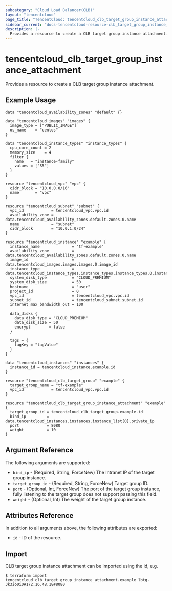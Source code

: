 ```yaml
---
subcategory: "Cloud Load Balancer(CLB)"
layout: "tencentcloud"
page_title: "TencentCloud: tencentcloud_clb_target_group_instance_attachment"
sidebar_current: "docs-tencentcloud-resource-clb_target_group_instance_attachment"
description: |-
  Provides a resource to create a CLB target group instance attachment.
---
```


# tencentcloud_clb_target_group_instance_attachment

Provides a resource to create a CLB target group instance attachment.

## Example Usage

```hcl
data "tencentcloud_availability_zones" "default" {}

data "tencentcloud_images" "images" {
  image_type = ["PUBLIC_IMAGE"]
  os_name    = "centos"
}

data "tencentcloud_instance_types" "instance_types" {
  cpu_core_count = 2
  memory_size    = 4
  filter {
    name   = "instance-family"
    values = ["S5"]
  }
}

resource "tencentcloud_vpc" "vpc" {
  cidr_block = "10.0.0.0/16"
  name       = "vpc"
}

resource "tencentcloud_subnet" "subnet" {
  vpc_id            = tencentcloud_vpc.vpc.id
  availability_zone = data.tencentcloud_availability_zones.default.zones.0.name
  name              = "subnet"
  cidr_block        = "10.0.1.0/24"
}

resource "tencentcloud_instance" "example" {
  instance_name              = "tf-example"
  availability_zone          = data.tencentcloud_availability_zones.default.zones.0.name
  image_id                   = data.tencentcloud_images.images.images.0.image_id
  instance_type              = data.tencentcloud_instance_types.instance_types.instance_types.0.instance_type
  system_disk_type           = "CLOUD_PREMIUM"
  system_disk_size           = 50
  hostname                   = "user"
  project_id                 = 0
  vpc_id                     = tencentcloud_vpc.vpc.id
  subnet_id                  = tencentcloud_subnet.subnet.id
  internet_max_bandwidth_out = 100

  data_disks {
    data_disk_type = "CLOUD_PREMIUM"
    data_disk_size = 50
    encrypt        = false
  }

  tags = {
    tagKey = "tagValue"
  }
}

data "tencentcloud_instances" "instances" {
  instance_id = tencentcloud_instance.example.id
}

resource "tencentcloud_clb_target_group" "example" {
  target_group_name = "tf-example"
  vpc_id            = tencentcloud_vpc.vpc.id
}

resource "tencentcloud_clb_target_group_instance_attachment" "example" {
  target_group_id = tencentcloud_clb_target_group.example.id
  bind_ip         = data.tencentcloud_instances.instances.instance_list[0].private_ip
  port            = 8080
  weight          = 10
}
```

## Argument Reference

The following arguments are supported:

* `bind_ip` - (Required, String, ForceNew) The Intranet IP of the target group instance.
* `target_group_id` - (Required, String, ForceNew) Target group ID.
* `port` - (Optional, Int, ForceNew) The port of the target group instance, fully listening to the target group does not support passing this field.
* `weight` - (Optional, Int) The weight of the target group instance.

## Attributes Reference

In addition to all arguments above, the following attributes are exported:

* `id` - ID of the resource.



## Import

CLB target group instance attachment can be imported using the id, e.g.

```
$ terraform import tencentcloud_clb_target_group_instance_attachment.example lbtg-3k3io0i0#172.16.48.18#8080
```

